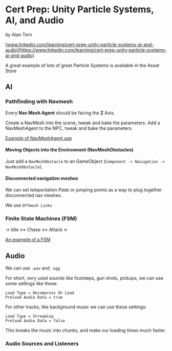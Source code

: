 # Cert Prep: Unity Particle Systems, AI, and Audio

by Alan Torn

[www.linkedin.com/learning/cert-prep-unity-particle-systems-ai-and-audio](https://www.linkedin.com/learning/cert-prep-unity-particle-systems-ai-and-audio)

A great example of lots of great Particle Systems is available in the Asset Store

## AI

### Pathfinding with Navmesh

Every **Nav Mesh Agent** should be facing the **Z** Axis.

Create a NavMesh into the scene, tweak and bake the parameters.
Add a NavMeshAgent to the NPC, tweak and bake the parameters.

[Example of NavMeshAgent use](AgentAI.cs)

#### Moving Objects into the Environment (NavMeshObstacles)

Just add a `NavMeshObstacle` to an GameObject (`Component -> Navigation -> NavMeshObstacle`).

#### Disconnected navigation meshes

We can set _teleportation Pads_ or _jumping points_ as a way to plug together disconnected nav meshes.

We use `Offmesh Links`

### Finite State Machines (FSM)

-> Idle <-> Chase <-> Attack <-

[An example of a FSM](AgentAI2.cs)

## Audio

We can use `.wav` and `.ogg`

For short, very used sounds like footsteps, gun shots, pickups, we can use some settings like these:

```
Load Type = Decompress On Load
Preload Audio Data = true
```

For other tracks, like background music we can use these settings:

```
Load Type = Streaming
Preload Audio Data = false
```

This breaks the music into chunks, and make our loading times much faster.

### Audio Sources and Listeners

